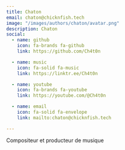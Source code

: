 ```yaml
---
title: Chaton
email: chaton@chicknfish.tech
image: "/images/authors/chaton/avatar.png"
description: Chaton
social:
  - name: github
    icon: fa-brands fa-github
    link: https://github.com/Ch4t0n

  - name: music
    icon: fa-solid fa-music
    link: https://linktr.ee/Ch4t0n

  - name: youtube
    icon: fa-brands fa-youtube
    link: https://youtube.com/@Ch4t0n

  - name: email
    icon: fa-solid fa-envelope
    link: mailto:chaton@chicknfish.tech

---
```


Compositeur et producteur de musique
